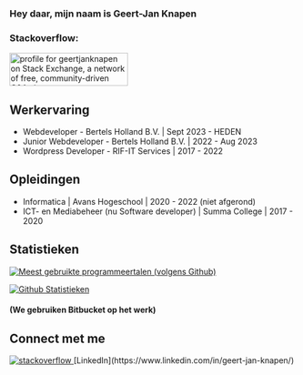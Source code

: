 ### Hey daar, mijn naam is Geert-Jan Knapen

### Stackoverflow:

<a href="https://stackexchange.com/users/13351244"><img src="https://stackexchange.com/users/flair/13351244.png" width="208" height="58" alt="profile for geertjanknapen on Stack Exchange, a network of free, community-driven Q&amp;A sites" title="profile for geertjanknapen on Stack Exchange, a network of free, community-driven Q&amp;A sites"></a>

## Werkervaring

<!-- WORK-EXPERIENCE-LIST:START -->
- Webdeveloper - Bertels Holland B.V. | Sept 2023 - HEDEN
- Junior Webdeveloper - Bertels Holland B.V. | 2022 - Aug 2023
- Wordpress Developer - RIF-IT Services | 2017 - 2022
<!-- WORK-EXPERIENCE-LIST:END -->

## Opleidingen

<!-- EDUCATIONS-LIST:START -->
- Informatica | Avans Hogeschool | 2020 - 2022 (niet afgerond)
- ICT- en Mediabeheer (nu Software developer) | Summa College | 2017 - 2020
<!-- EDUCATIONS-LIST:END -->

## Statistieken

[![Meest gebruikte programmeertalen (volgens Github)](https://github-readme-stats.vercel.app/api/top-langs/?username=geertjanknapen1&layout=compact&theme=tokyonight)](https://github.com/geertjanknapen1)

[![Github Statistieken](https://github-readme-stats.vercel.app/api?username=geertjanknapen1&show_icons=true&theme=tokyonight)](https://github.com/geertjanknapen1)


#### (We gebruiken Bitbucket op het werk)

## Connect met me 
<a href="https://stackoverflow.com/users/9636400/geertjanknapen" target="_blank">
<img src=https://img.shields.io/badge/stackoverflow-%23F28032.svg?&style=for-the-badge&logo=stackoverflow&logoColor=white alt=stackoverflow style="margin-bottom: 5px;" />
</a>
[LinkedIn](https://www.linkedin.com/in/geert-jan-knapen/)
